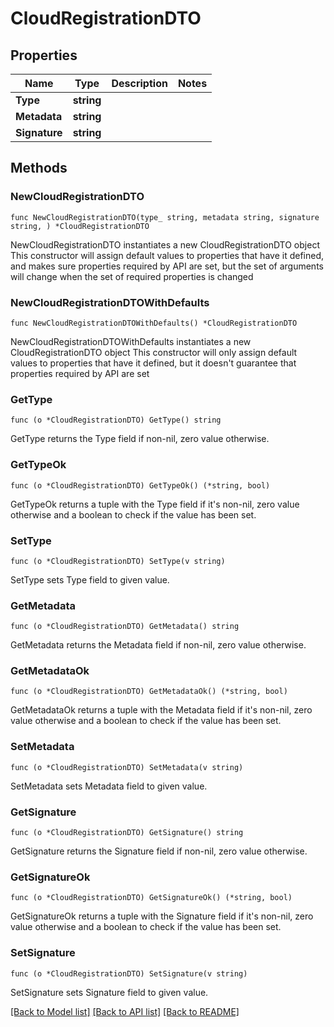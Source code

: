 # CloudRegistrationDTO

## Properties

Name | Type | Description | Notes
------------ | ------------- | ------------- | -------------
**Type** | **string** |  | 
**Metadata** | **string** |  | 
**Signature** | **string** |  | 

## Methods

### NewCloudRegistrationDTO

`func NewCloudRegistrationDTO(type_ string, metadata string, signature string, ) *CloudRegistrationDTO`

NewCloudRegistrationDTO instantiates a new CloudRegistrationDTO object
This constructor will assign default values to properties that have it defined,
and makes sure properties required by API are set, but the set of arguments
will change when the set of required properties is changed

### NewCloudRegistrationDTOWithDefaults

`func NewCloudRegistrationDTOWithDefaults() *CloudRegistrationDTO`

NewCloudRegistrationDTOWithDefaults instantiates a new CloudRegistrationDTO object
This constructor will only assign default values to properties that have it defined,
but it doesn't guarantee that properties required by API are set

### GetType

`func (o *CloudRegistrationDTO) GetType() string`

GetType returns the Type field if non-nil, zero value otherwise.

### GetTypeOk

`func (o *CloudRegistrationDTO) GetTypeOk() (*string, bool)`

GetTypeOk returns a tuple with the Type field if it's non-nil, zero value otherwise
and a boolean to check if the value has been set.

### SetType

`func (o *CloudRegistrationDTO) SetType(v string)`

SetType sets Type field to given value.


### GetMetadata

`func (o *CloudRegistrationDTO) GetMetadata() string`

GetMetadata returns the Metadata field if non-nil, zero value otherwise.

### GetMetadataOk

`func (o *CloudRegistrationDTO) GetMetadataOk() (*string, bool)`

GetMetadataOk returns a tuple with the Metadata field if it's non-nil, zero value otherwise
and a boolean to check if the value has been set.

### SetMetadata

`func (o *CloudRegistrationDTO) SetMetadata(v string)`

SetMetadata sets Metadata field to given value.


### GetSignature

`func (o *CloudRegistrationDTO) GetSignature() string`

GetSignature returns the Signature field if non-nil, zero value otherwise.

### GetSignatureOk

`func (o *CloudRegistrationDTO) GetSignatureOk() (*string, bool)`

GetSignatureOk returns a tuple with the Signature field if it's non-nil, zero value otherwise
and a boolean to check if the value has been set.

### SetSignature

`func (o *CloudRegistrationDTO) SetSignature(v string)`

SetSignature sets Signature field to given value.



[[Back to Model list]](../README.md#documentation-for-models) [[Back to API list]](../README.md#documentation-for-api-endpoints) [[Back to README]](../README.md)


